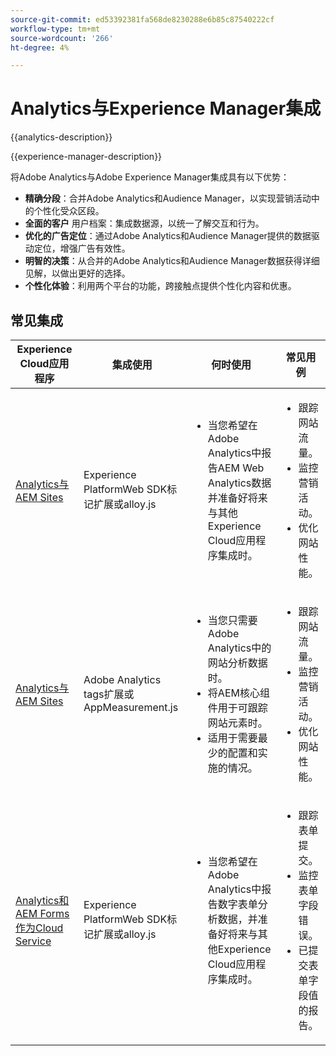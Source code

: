 ```yaml
---
source-git-commit: ed53392381fa568de8230288e6b85c87540222cf
workflow-type: tm+mt
source-wordcount: '266'
ht-degree: 4%

---
```



# Analytics与Experience Manager集成

{{analytics-description}}

{{experience-manager-description}}

将Adobe Analytics与Adobe Experience Manager集成具有以下优势：

+ **精确分段**：合并Adobe Analytics和Audience Manager，以实现营销活动中的个性化受众区段。
+ **全面的客户** 用户档案：集成数据源，以统一了解交互和行为。
+ **优化的广告定位**：通过Adobe Analytics和Audience Manager提供的数据驱动定位，增强广告有效性。
+ **明智的决策**：从合并的Adobe Analytics和Audience Manager数据获得详细见解，以做出更好的选择。
+ **个性化体验**：利用两个平台的功能，跨接触点提供个性化内容和优惠。

## 常见集成

<table>
    <thead>
        <tr>
            <th>Experience Cloud应用程序</th>
            <th>集成使用</th>
            <th>何时使用</th>
            <th>常见用例</th>
        </tr>
    </thead>
    <tbody>
        <tr>
            <td><a href="https://experienceleague.adobe.com/docs/experience-manager-learn/sites/integrations/experience-platform/analytics-using-web-sdk.html" target="_blank" rel="noreferrer">Analytics与AEM Sites</a></td>
            <td>Experience PlatformWeb SDK标记扩展或alloy.js</td>
            <td>
                <ul>
                    <li>当您希望在Adobe Analytics中报告AEM Web Analytics数据并准备好将来与其他Experience Cloud应用程序集成时。</li>
                </ul>
            </td>
            <td>
                <ul>
                  <li>跟踪网站流量。</li>
                  <li>监控营销活动。</li>
                  <li>优化网站性能。</li>
                </ul>
            </td>
        </tr>
        <tr>
            <td><a href="https://experienceleague.adobe.com/docs/experience-manager-learn/sites/integrations/analytics/collect-data-analytics.html" target="_blank" rel="noreferrer">Analytics与AEM Sites</a></td>
            <td>Adobe Analytics tags扩展或AppMeasurement.js</td>
            <td>
                <ul>
                    <li>当您只需要Adobe Analytics中的网站分析数据时。</li>
                    <li>将AEM核心组件用于可跟踪网站元素时。</li>
                    <li>适用于需要最少的配置和实施的情况。</li>
                </ul>
            </td>
            <td>
                <ul>
                  <li>跟踪网站流量。</li>
                  <li>监控营销活动。</li>
                  <li>优化网站性能。</li>
                </ul>
            </td>
        </tr>
        <tr>
            <td><a href="https://experienceleague.adobe.com/docs/experience-manager-learn/cloud-service/forms/forms-and-analytics/introduction.html" target="_blank" rel="noreferrer">Analytics和AEM Forms作为Cloud Service</a></td>
            <td>Experience PlatformWeb SDK标记扩展或alloy.js</td>
            <td>
              <ul>
                <li>当您希望在Adobe Analytics中报告数字表单分析数据，并准备好将来与其他Experience Cloud应用程序集成时。</li>
              </ul>
            </td>
            <td>
                <ul>
                  <li>跟踪表单提交。</li>
                  <li>监控表单字段错误。</li>
                  <li>已提交表单字段值的报告。</li>
                </ul>
            </td>
        </tr>
    </tbody>          
</table>
